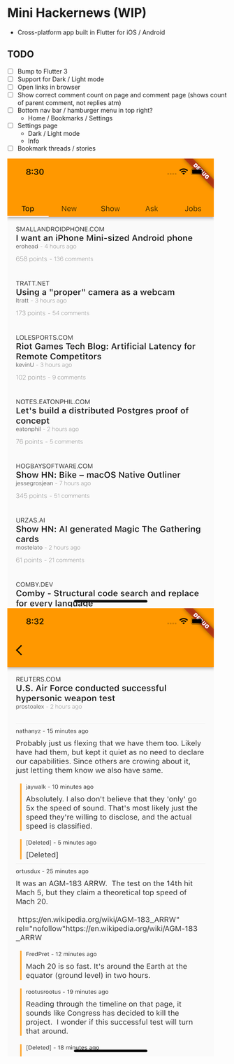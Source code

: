 # Mini Hackernews (WIP)

* Cross-platform app built in Flutter for iOS / Android

## TODO

- [ ] Bump to Flutter 3
- [ ] Support for Dark / Light mode
- [ ] Open links in browser
- [ ] Show correct comment count on page and comment page (shows count of parent comment, not replies atm)
- [ ] Bottom nav bar / hamburger menu in top right?
    - Home / Bookmarks / Settings
- [ ] Settings page
    - Dark / Light mode
    - Info
- [ ] Bookmark threads / stories

![Screenshot](https://github.com/boalbert/hackernews_clone/blob/master/screenshots/home.png "Home")
![Screenshot](https://github.com/boalbert/hackernews_clone/blob/master/screenshots/comments.png "Comments")
